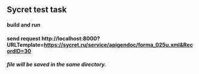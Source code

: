 ﻿## Sycret test task
#### build and run
#### send request http://localhost:8000?URLTemplate=https://sycret.ru/service/apigendoc/forma_025u.xml&RecordID=30
##### file will be saved in the same directory. 
